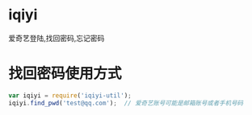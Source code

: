 # iqiyi
爱奇艺登陆,找回密码,忘记密码

# 找回密码使用方式
```javascript
var iqiyi = require('iqiyi-util');
iqiyi.find_pwd('test@qq.com');  // 爱奇艺账号可能是邮箱账号或者手机号码
```